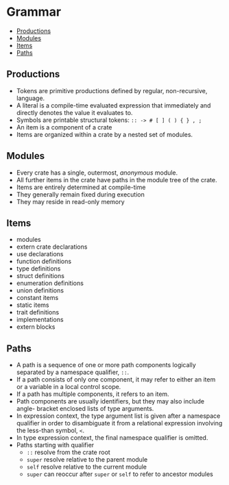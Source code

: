 # Grammar

<!-- TOC -->

- [Productions](#productions)
- [Modules](#modules)
- [Items](#items)
- [Paths](#paths)

<!-- /TOC -->


## Productions
- Tokens are primitive productions defined by regular, non-recursive, language.
- A literal is a compile-time evaluated expression that immediately and directly denotes the value it evaluates to.
- Symbols are printable structural tokens: `:: -> # [ ] ( ) { } , ;`
- An item is a component of a crate
- Items are organized within a crate by a nested set of modules.

## Modules
- Every crate has a single, outermost, _anonymous_ module.
- All further items in the crate have paths in the module tree of the crate.
- Items are entirely determined at compile-time
- They generally remain fixed during execution
- They may reside in read-only memory

## Items
- modules
- extern crate declarations
- use declarations
- function definitions
- type definitions
- struct definitions
- enumeration definitions
- union definitions
- constant items
- static items
- trait definitions
- implementations
- extern blocks


## Paths
- A path is a sequence of one or more path components logically separated by a namespace qualifier, `::`.
- If a path consists of only one component, it may refer to either an item or a variable in a local control scope.
- If a path has multiple components, it refers to an item.
- Path components are usually identifiers, but they may also include angle- bracket enclosed lists of type arguments.
- In expression context, the type argument list is given after a namespace qualifier in order to disambiguate it from a relational expression involving the less-than symbol, `<`.
- In type expression context, the final namespace qualifier is omitted.
- Paths starting with qualifier
  - `::` resolve from the crate root
  - `super` resolve relative to the parent module
  - `self` resolve relative to the current module
  - `super` can reoccur after `super` or `self` to refer to ancestor modules
